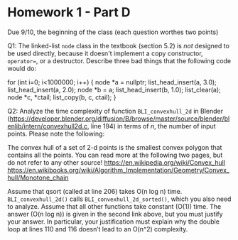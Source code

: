 Homework 1 - Part D
===================
Due 9/10, the beginning of the class
(each question worthes two points)

Q1: The linked-list `node` class in the textbook (section 5.2) is _not_ designed to be used directly, because it doesn't implement a copy constructor, `operator=`, or a destructor. Describe three bad things that the following code would do:

for (int i=0; i<1000000; i++) {
node *a = nullptr;
list_head_insert(a, 3.0);
list_head_insert(a, 2.0);
node *b = a;
list_head_insert(b, 1.0);
list_clear(a);
node *c, *ctail;
list_copy(b, c, ctail);
}




Q2:  Analyze the time complexity of function `BLI_convexhull_2d` in Blender 
(https://developer.blender.org/diffusion/B/browse/master/source/blender/blenlib/intern/convexhull2d.c, line 194) in terms of _n_, the number of input points. Please note the following:

The convex hull of a set of 2-d points is the smallest convex polygon that contains all the points. You can read more at the following two pages, but do not refer to any other source!
https://en.wikipedia.org/wiki/Convex_hull
https://en.wikibooks.org/wiki/Algorithm_Implementation/Geometry/Convex_hull/Monotone_chain

Assume that qsort (called at line 206) takes O(n log n) time.
`BLI_convexhull_2d()` calls `BLI_convexhull_2d_sorted()`, which you also need to analyze.
Assume that all other functions take constant (O(1)) time.
The answer (O(n log n)) is given in the second link above, but you must justify your answer. In particular, your justification must explain why the double loop at lines 110 and 116 doesn’t lead to an O(n^2) complexity.
